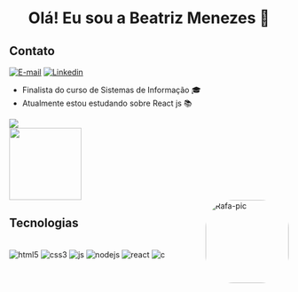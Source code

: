 <h1 align="center">Olá! Eu sou a Beatriz Menezes 👋</h1>

## Contato
[![E-mail](https://img.shields.io/badge/Gmail-D14836?style=for-the-badge&logo=gmail&logoColor=white)](mailto:beatrizprs.menezes@gmail.com)
[![Linkedin](https://img.shields.io/badge/LinkedIn-0077B5?style=for-the-badge&logo=linkedin&logoColor=white)](https://www.linkedin.com/in/beatriz-menezes-2ab31a187/)

- Finalista do curso de Sistemas de Informação 🎓
- Atualmente estou estudando sobre React js 📚

<div >
    <img src="https://github-readme-stats.vercel.app/api?username=bea-menezes&show_icons=true&theme=dracula"> <br>
    <img height="130em" src="https://github-readme-stats.vercel.app/api/top-langs/?username=bea-menezes&layout=compact&langs_count=7&theme=dracula"/>
 </div>
  
<img align="right" alt="Rafa-pic" height="150" style="border-radius:50px;" src="https://media.discordapp.net/attachments/768596723920404490/1075830658393440397/download20230204131608.png">

## Tecnologias 
<div style="display: inline_block"><br/>
  <img alt="html5" align="center" src="https://img.shields.io/badge/HTML5-E34F26?style=for-the-badge&logo=html5&logoColor=white">
  <img alt="css3" align="center" src="https://img.shields.io/badge/CSS3-1572B6?style=for-the-badge&logo=css3&logoColor=white">
  <img alt="js" align="center" src="https://img.shields.io/badge/JavaScript-F7DF1E?style=for-the-badge&logo=javascript&logoColor=black">
  <img alt="nodejs" align="center" src="https://img.shields.io/badge/Node.js-43853D?style=for-the-badge&logo=node.js&logoColor=white">
  <img alt="react" align="center" src="https://img.shields.io/badge/React-20232A?style=for-the-badge&logo=react&logoColor=61DAFB">
  <img alt="c" align="center" src="https://img.shields.io/badge/C-00599C?style=for-the-badge&logo=c&logoColor=white">
 </div>
